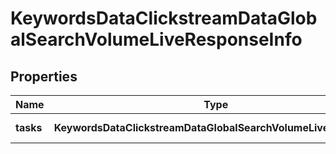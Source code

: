 # KeywordsDataClickstreamDataGlobalSearchVolumeLiveResponseInfo

## Properties

| Name | Type | Description | Notes |
|------------ | ------------- | ------------- | -------------|
**tasks** | **KeywordsDataClickstreamDataGlobalSearchVolumeLiveTaskInfo[]** | array of tasks |[optional]|